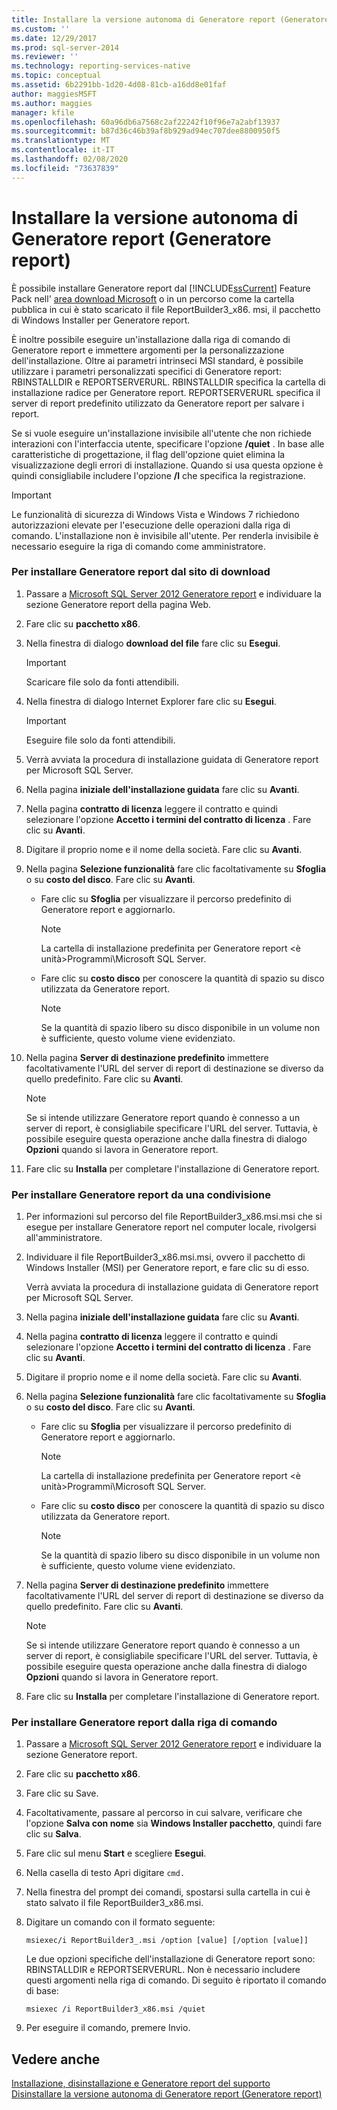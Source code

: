 ```yaml
---
title: Installare la versione autonoma di Generatore report (Generatore report) | Microsoft Docs
ms.custom: ''
ms.date: 12/29/2017
ms.prod: sql-server-2014
ms.reviewer: ''
ms.technology: reporting-services-native
ms.topic: conceptual
ms.assetid: 6b2291bb-1d20-4d08-81cb-a16dd8e01faf
author: maggiesMSFT
ms.author: maggies
manager: kfile
ms.openlocfilehash: 60a96db6a7568c2af22242f10f96e7a2abf13937
ms.sourcegitcommit: b87d36c46b39af8b929ad94ec707dee8800950f5
ms.translationtype: MT
ms.contentlocale: it-IT
ms.lasthandoff: 02/08/2020
ms.locfileid: "73637839"
---
```

# <a name="install-the-stand-alone-version-of-report-builder-report-builder"></a>Installare la versione autonoma di Generatore report (Generatore report)
  È possibile installare Generatore report dal [!INCLUDE[ssCurrent](../../includes/sscurrent-md.md)] Feature Pack nell' [area download Microsoft](https://www.microsoft.com/download/details.aspx?id=53613) o in un percorso come la cartella pubblica in cui è stato scaricato il file ReportBuilder3_x86. msi, il pacchetto di Windows Installer per Generatore report.  
  
 È inoltre possibile eseguire un'installazione dalla riga di comando di Generatore report e immettere argomenti per la personalizzazione dell'installazione. Oltre ai parametri intrinseci MSI standard, è possibile utilizzare i parametri personalizzati specifici di Generatore report: RBINSTALLDIR e REPORTSERVERURL. RBINSTALLDIR specifica la cartella di installazione radice per Generatore report. REPORTSERVERURL specifica il server di report predefinito utilizzato da Generatore report per salvare i report.  
  
 Se si vuole eseguire un'installazione invisibile all'utente che non richiede interazioni con l'interfaccia utente, specificare l'opzione **/quiet** . In base alle caratteristiche di progettazione, il flag dell'opzione quiet elimina la visualizzazione degli errori di installazione. Quando si usa questa opzione è quindi consigliabile includere l'opzione **/l** che specifica la registrazione.  
  
> [!IMPORTANT]  
>  Le funzionalità di sicurezza di Windows Vista e Windows 7 richiedono autorizzazioni elevate per l'esecuzione delle operazioni dalla riga di comando. L'installazione non è invisibile all'utente. Per renderla invisibile è necessario eseguire la riga di comando come amministratore.  
  
### <a name="to-install-report-builder-from-the-download-site"></a>Per installare Generatore report dal sito di download  
  
1.  Passare a [Microsoft SQL Server 2012 Generatore report](https://go.microsoft.com/fwlink/?LinkID=219138) e individuare la sezione Generatore report della pagina Web.  
  
2.  Fare clic su **pacchetto x86**.  
  
3.  Nella finestra di dialogo **download del file** fare clic su **Esegui**.  
  
    > [!IMPORTANT]  
    >  Scaricare file solo da fonti attendibili.  
  
4.  Nella finestra di dialogo Internet Explorer fare clic su **Esegui**.  
  
    > [!IMPORTANT]  
    >  Eseguire file solo da fonti attendibili.  
  
5.  Verrà avviata la procedura di installazione guidata di Generatore report per Microsoft SQL Server.  
  
6.  Nella pagina **iniziale dell'installazione guidata** fare clic su **Avanti**.  
  
7.  Nella pagina **contratto di licenza** leggere il contratto e quindi selezionare l'opzione **Accetto i termini del contratto di licenza** . Fare clic su **Avanti**.  
  
8.  Digitare il proprio nome e il nome della società. Fare clic su **Avanti**.  
  
9. Nella pagina **Selezione funzionalità** fare clic facoltativamente su **Sfoglia** o su **costo del disco**. Fare clic su **Avanti**.  
  
    -   Fare clic su **Sfoglia** per visualizzare il percorso predefinito di Generatore report e aggiornarlo.  
  
        > [!NOTE]  
        >  La cartella di installazione predefinita per Generatore report \<è unità>Programmi\Microsoft SQL Server.  
  
    -   Fare clic su **costo disco** per conoscere la quantità di spazio su disco utilizzata da Generatore report.  
  
        > [!NOTE]  
        >  Se la quantità di spazio libero su disco disponibile in un volume non è sufficiente, questo volume viene evidenziato.  
  
10. Nella pagina **Server di destinazione predefinito** immettere facoltativamente l'URL del server di report di destinazione se diverso da quello predefinito. Fare clic su **Avanti**.  
  
    > [!NOTE]  
    >  Se si intende utilizzare Generatore report quando è connesso a un server di report, è consigliabile specificare l'URL del server. Tuttavia, è possibile eseguire questa operazione anche dalla finestra di dialogo **Opzioni** quando si lavora in Generatore report.  
  
11. Fare clic su **Installa** per completare l'installazione di Generatore report.  
  
### <a name="to-install-report-builder-from-a-share"></a>Per installare Generatore report da una condivisione  
  
1.  Per informazioni sul percorso del file ReportBuilder3_x86.msi.msi che si esegue per installare Generatore report nel computer locale, rivolgersi all'amministratore.  
  
2.  Individuare il file ReportBuilder3_x86.msi.msi, ovvero il pacchetto di Windows Installer (MSI) per Generatore report, e fare clic su di esso.  
  
     Verrà avviata la procedura di installazione guidata di Generatore report per Microsoft SQL Server.  
  
3.  Nella pagina **iniziale dell'installazione guidata** fare clic su **Avanti**.  
  
4.  Nella pagina **contratto di licenza** leggere il contratto e quindi selezionare l'opzione **Accetto i termini del contratto di licenza** . Fare clic su **Avanti**.  
  
5.  Digitare il proprio nome e il nome della società. Fare clic su **Avanti**.  
  
6.  Nella pagina **Selezione funzionalità** fare clic facoltativamente su **Sfoglia** o su **costo del disco**. Fare clic su **Avanti**.  
  
    -   Fare clic su **Sfoglia** per visualizzare il percorso predefinito di Generatore report e aggiornarlo.  
  
        > [!NOTE]  
        >  La cartella di installazione predefinita per Generatore report \<è unità>Programmi\Microsoft SQL Server.  
  
    -   Fare clic su **costo disco** per conoscere la quantità di spazio su disco utilizzata da Generatore report.  
  
        > [!NOTE]  
        >  Se la quantità di spazio libero su disco disponibile in un volume non è sufficiente, questo volume viene evidenziato.  
  
7.  Nella pagina **Server di destinazione predefinito** immettere facoltativamente l'URL del server di report di destinazione se diverso da quello predefinito. Fare clic su **Avanti**.  
  
    > [!NOTE]  
    >  Se si intende utilizzare Generatore report quando è connesso a un server di report, è consigliabile specificare l'URL del server. Tuttavia, è possibile eseguire questa operazione anche dalla finestra di dialogo **Opzioni** quando si lavora in Generatore report.  
  
8.  Fare clic su **Installa** per completare l'installazione di Generatore report.  
  
### <a name="to-install-report-builder-from-the-command-line"></a>Per installare Generatore report dalla riga di comando  
  
1.  Passare a [Microsoft SQL Server 2012 Generatore report](https://go.microsoft.com/fwlink/?LinkID=219138) e individuare la sezione Generatore report.  
  
2.  Fare clic su **pacchetto x86**.  
  
3.  Fare clic su Save.  
  
4.  Facoltativamente, passare al percorso in cui salvare, verificare che l'opzione **Salva con nome** sia **Windows Installer pacchetto**, quindi fare clic su **Salva**.  
  
5.  Fare clic sul menu **Start** e scegliere **Esegui**.  
  
6.  Nella casella di testo Apri digitare `cmd.`  
  
7.  Nella finestra del prompt dei comandi, spostarsi sulla cartella in cui è stato salvato il file ReportBuilder3_x86.msi.  
  
8.  Digitare un comando con il formato seguente:  
  
     `msiexec/i ReportBuilder3_.msi /option [value] [/option [value]]`  
  
     Le due opzioni specifiche dell'installazione di Generatore report sono: RBINSTALLDIR e REPORTSERVERURL. Non è necessario includere questi argomenti nella riga di comando. Di seguito è riportato il comando di base:  
  
     `msiexec /i ReportBuilder3_x86.msi /quiet`  
  
9. Per eseguire il comando, premere Invio.  
  
## <a name="see-also"></a>Vedere anche  
 [Installazione, disinstallazione e Generatore report del supporto](../install-uninstall-and-report-builder-support.md)   
 [Disinstallare la versione autonoma di Generatore report &#40;Generatore report&#41;](install-report-builder.md)  
  
  
